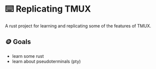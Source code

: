 # ⌨️ Replicating TMUX

A rust project for learning and replicating some of the features of TMUX.

## 🪙 Goals

- learn some rust
- learn about pseudoterminals (pty)

